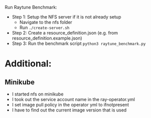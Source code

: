 Run Raytune Benchmark:
- Step 1: Setup the NFS server if it is not already setup
  - Navigate to the nfs folder
  - Run ```./create-server.sh```
- Step 2: Create a resource_definition.json (e.g. from resource_definition.example.json)
- Step 3: Run the benchmark script ```python3 raytune_benchmark.py```


# Additional:
## Minikube
- I started nfs on minikube
- I took out the service account name in the ray-operator.yml
- I set image pull policy in the operator yml to ifnotpresent
- I have to find out the current image version that is used
